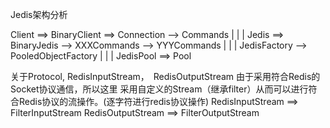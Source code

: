 Jedis架构分析

Client ==> BinaryClient ==> Connection
       -->  Commands
   |
   |
   |
Jedis ==> BinaryJedis --> XXXCommands
      --> YYYCommands
   |
   |
   |
JedisFactory --> PooledObjectFactory<Jedis>
   |
   |
   |
JedisPool ==> Pool



关于Protocol, RedisInputStream，　RedisOutputStream
由于采用符合Redis的Socket协议通信，所以这里
采用自定义的Stream（继承filter）从而可以进行符合Redis协议的流操作。(逐字符进行redis协议操作)
RedisInputStream ==> FilterInputStream
RedisOutputStream ==> FilterOutputStream

